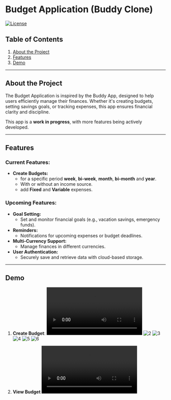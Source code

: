 # **Budget Application (Buddy Clone)**

[![License](https://img.shields.io/badge/license-MIT-blue.svg)](LICENSE)

## **Table of Contents**

1. [About the Project](#about-the-project)
2. [Features](#features)
3. [Demo](#demo)

---

## **About the Project**

The Budget Application is inspired by the Buddy App, designed to help users efficiently manage their finances. Whether it's creating budgets, setting savings goals, or tracking expenses, this app ensures financial clarity and discipline.

This app is a **work in progress**, with more features being actively developed.

---

## **Features**

### **Current Features:**

- **Create Budgets:**
  - for a specific period **week**, **bi-week**, **month**, **bi-month** and **year**.
  - With or without an income source.
  - add **Fixed** and **Variable** expenses.

### **Upcoming Features:**

- **Goal Setting:**
  - Set and monitor financial goals (e.g., vacation savings, emergency funds).
- **Reminders:**
  - Notifications for upcoming expenses or budget deadlines.
- **Multi-Currency Support:**
  - Manage finances in different currencies.
- **User Authentication:**
  - Securely save and retrieve data with cloud-based storage.

---

## **Demo**

1. **Create Budget**:
   ![1](assets/screenshots/create_budget/create_budget_video.mp4)
   ![2](assets/screenshots/create_budget/create_budget_1.PNG)
   ![3](assets/screenshots/create_budget/create_budget_2.PNG)
   ![4](assets/screenshots/create_budget/create_budget_3.PNG)
   ![5](assets/screenshots/create_budget/create_budget_4.PNG)
   ![6](assets/screenshots/create_budget/create_budget_5.PNG)

2. **View Budget**
   ![1](assets/screenshots/view_budget/view_budget_video.MP4)
